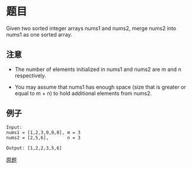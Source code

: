 # 题目

Given two sorted integer arrays nums1 and nums2, merge nums2 into nums1 as one sorted array.


## 注意

- The number of elements initialized in nums1 and nums2 are m and n respectively.
    
- You may assume that nums1 has enough space (size that is greater or equal to m + n) to hold additional elements from nums2.

## 例子

```
Input:
nums1 = [1,2,3,0,0,0], m = 3
nums2 = [2,5,6],       n = 3

Output: [1,2,2,3,5,6]
```

[原题](https://leetcode.com/problems/merge-sorted-array/)


